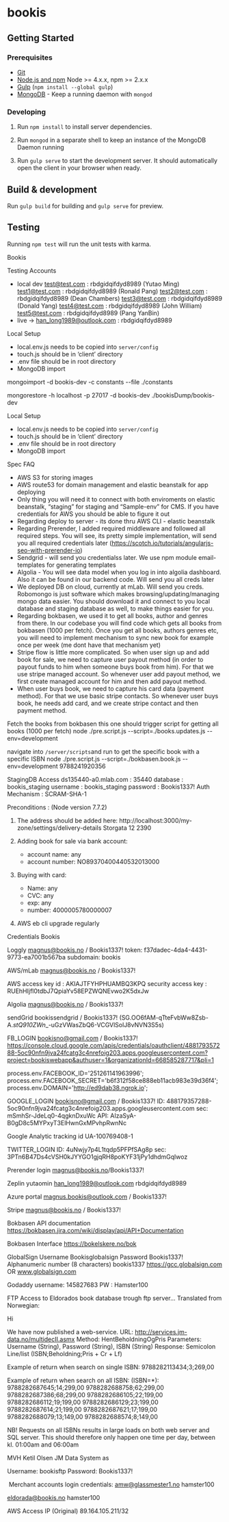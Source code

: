 # bookis

## Getting Started

### Prerequisites

- [Git](https://git-scm.com/)
- [Node.js and npm](nodejs.org) Node >= 4.x.x, npm >= 2.x.x
- [Gulp](http://gulpjs.com/) (`npm install --global gulp`)
- [MongoDB](https://www.mongodb.org/) - Keep a running daemon with `mongod`

### Developing

1. Run `npm install` to install server dependencies.

2. Run `mongod` in a separate shell to keep an instance of the MongoDB Daemon running

3. Run `gulp serve` to start the development server. It should automatically open the client in your browser when ready.

## Build & development

Run `gulp build` for building and `gulp serve` for preview.

## Testing

Running `npm test` will run the unit tests with karma.




Bookis

Testing Accounts
- local dev
test@test.com : rbdgidqifdyd8989   (Yutao Ming)
test1@test.com : rbdgidqifdyd8989  (Ronald Pang)
test2@test.com : rbdgidqifdyd8989  (Dean Chambers)
test3@test.com : rbdgidqifdyd8989  (Donald Yang)
test4@test.com : rbdgidqifdyd8989  (John William)
test5@test.com : rbdgidqifdyd8989  (Pang YanBin)
- live  -> han_long1989@outlook.com : rbdgidqifdyd8989



Local Setup
- local.env.js needs to be copied into `server/config`
- touch.js should be in ‘client’ directory
- .env file should be in root directory
- MongoDB import

mongoimport -d bookis-dev -c constants --file ./constants

mongorestore -h localhost -p 27017 -d bookis-dev ./bookisDump/bookis-dev


Local Setup
- local.env.js needs to be copied into `server/config`
- touch.js should be in ‘client’ directory
- .env file should be in root directory
- MongoDB import


Spec FAQ
- AWS S3 for storing images
- AWS route53 for domain management and elastic beanstalk for app deploying
- Only thing you will need it to connect with both enviroments on elastic beanstalk, “staging” for staging and “Sample-env” for CMS. If you have credentials for AWS you should be able to figure it out
- Regarding deploy to server - its done thru AWS CLI - elastic beanstalk
- Regarding Prerender, I added required middleware and followed all required steps. You will see, its pretty simple implementation, will send you all required credentials later (https://scotch.io/tutorials/angularjs-seo-with-prerender-io)
- Sendgrid - will send you credentialss later. We use npm module email-templates for generating templates
- Algolia - You will see data model when you log in into algolia dashboard. Also it can be found in our backend code. Will send you all creds later
- We deployed DB on cloud, currently at mLab. Will send you creds. Robomongo is just software which makes browsing/updating/managing mongo data easier. You should download it and connect to you local database and staging database as well, to make things easier for you.
- Regarding bokbasen, we used it to get all books, author and genres from there. In our codebase you will find code which gets all books from bokbasen (1000 per fetch). Once you get all books, authors genres etc, you will need to implement mechanism to sync new book for example once per week (me dont have that mechanism yet)
- Stripe flow is little more complicated. So when user sign up and add book for sale, we need to capture user payout method (in order to payout funds to him when someone buys book from him). For that we use stripe managed account. So whenever user add payout method, we first create managed account for him and then add payout method.
- When user buys book, we need to capture his card data (payment method). For that we use basic stripe contacts. So whenever user buys book, he needs add card, and we create stripe contact and then payment method.

Fetch the books from bokbasen
this one should trigger script for getting all books (1000 per fetch)
node ./pre.script.js --script=./books.updates.js --env=development

navigate into `/server/scripts`and run to get the specific book with a specific ISBN
node ./pre.script.js --script=./bokbasen.book.js --env=development 9788241920356




StagingDB Access
ds135440-a0.mlab.com                :      35440
database : bookis_staging
username : bookis_staging
password : Bookis1337!
Auth Mechanism : SCRAM-SHA-1

Preconditions : (Node version 7.7.2)
1. The address should be added here: http://localhost:3000/my-zone/settings/delivery-details
Storgata
12
2390

2. Adding book for sale via bank account:
    - account name: any
    - account number: NO89370400440532013000

3. Buying with card:
    - Name: any
    - CVC: any
    - exp: any
    - number: 4000005780000007

4. AWS eb cli upgrade regularly





Credentials
Bookis

Loggly
magnus@bookis.no / Bookis1337!
token: f37dadec-4da4-4431-9773-ea7001b567ba
subdomain: bookis

AWS/mLab
magnus@bookis.no / Bookis1337!

AWS access key id : AKIAJTFYHPHUAMBQ3KPQ
security access key : RUEhHIjfl0tdbJ7QpiaYv58EPZWQNEvwo2K5dxJw

Algolia magnus@bookis.no / Bookis1337!

sendGrid bookissendgrid / Bookis1337! 
(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)

FB_LOGIN
bookisno@gmail.com / Bookis1337!
https://console.cloud.google.com/apis/credentials/oauthclient/488179357288-5oc90nfn9jva24fcatg3c4nrefoig203.apps.googleusercontent.com?project=bookiswebapp&authuser=1&organizationId=668585287717&pli=1

process.env.FACEBOOK_ID='251261141963996'; process.env.FACEBOOK_SECRET='b6f312f58ce888eb11acb983e39d36f4'; process.env.DOMAIN='http://ed9dab38.ngrok.io';

GOOGLE_LOGIN
bookisno@gmail.com / Bookis1337!
ID: 488179357288-5oc90nfn9jva24fcatg3c4nrefoig203.apps.googleusercontent.com
sec: mSmhSr-JdeLq0-4qgknDxuWc
API: AIzaSyA-B0gD8c5MYPxyT3ElHwnGxMPvhpRwnNc

Google Analytic tracking id
UA-100769408-1

TWITTER_LOGIN
ID: 4uNwjy7p4L1tqdp5PFPfSAg8p
sec: 3PTn6B47Ds4cVSH0kJYYGO1gjqRH8poKYF31jPy1dhdmGqlwoz

Prerender login 
magnus@bookis.no/Bookis1337!

Zeplin
yutaomin
han_long1989@outlook.com
rbdgidqifdyd8989

Azure portal 
magnus.bookis@outlook.com / Bookis1337!

Stripe 
magnus@bookis.no / Bookis1337!

Bokbasen API documentation
https://bokbasen.jira.com/wiki/display/api/API+Documentation

Bokbasen Interface
https://bokelskere.no/bok

GlobalSign
Username    Bookisglobalsign
Password    Bookis1337!
Alphanumeric number (8 characters) bookis1337
https://gcc.globalsign.com   OR  www.globalsign.com

Godaddy
username: 145827683
PW : Hamster100


FTP
Access to Eldorados book database trough ftp server... Translated from Norwegian:

Hi

We have now published a web-service.
URL: http://services.jm-data.no/multidecII.asmx
Method: HentBeholdningOgPris
Parameters: Username (String), Password (String), ISBN (String)
Response: Semicolon  Line/list (ISBN;Beholdning;Pris + Cr + Lf)

Example of return when search on single  ISBN:
9788282113434;3;269,00

Example of return when search on all ISBN: (ISBN=*):
9788282687645;14;299,00
9788282688758;62;299,00
9788282687386;68;299,00
9788282686105;22;199,00
9788282686112;19;199,00
9788282686129;23;199,00
9788282687614;21;199,00
9788282687621;17;199,00
9788282688079;13;149,00
9788282688574;8;149,00

NB!
Requests on all ISBNs results in large loads on both web server and SQL server.
This should therefore only happen one time per day, between kl. 01:00am and 06:00am

MVH
Ketil Olsen
JM Data System as

Username: bookisftp 
Password: Bookis1337!

 Merchant accounts login credentials:
amw@glassmester1.no
hamster100

eldorada@bookis.no
hamster100


AWS Access IP (Original)
89.164.105.211/32
